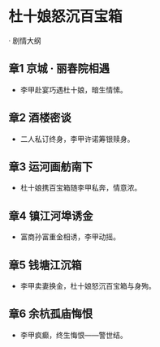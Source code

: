 # 杜十娘怒沉百宝箱
  · 剧情大纲
  ## 章1 京城 · 丽春院相遇
  - 李甲赴宴巧遇杜十娘，暗生情愫。

  ## 章2 酒楼密谈
  - 二人私订终身，李甲许诺筹银赎身。
  
  ## 章3 运河画舫南下
  - 杜十娘携百宝箱随李甲私奔，情意浓。
  
  ## 章4 镇江河埠诱金
  - 富商孙富重金相诱，李甲动摇。
  
  ## 章5 钱塘江沉箱
  - 李甲卖妻换金，杜十娘怒沉百宝箱与身殉。
  
  ## 章6 余杭孤庙悔恨
  - 李甲疯癫，终生悔恨——警世结。